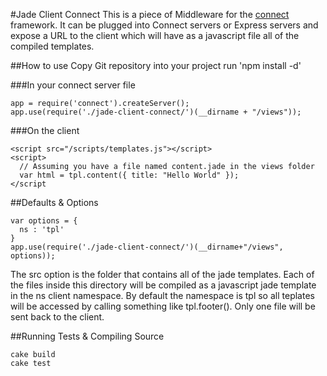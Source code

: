 #Jade Client Connect
This is a piece of Middleware for the
[connect](http://senchalabs.github.com/connect/) framework. It can be
plugged into Connect servers or Express servers and expose a URL to the
client which will have as a javascript file all of the compiled
templates.

##How to use
Copy Git repository into your project
run 'npm install -d'

###In your connect server file
```
app = require('connect').createServer();
app.use(require('./jade-client-connect/')(__dirname + "/views"));
```

###On the client
```
<script src="/scripts/templates.js"></script>
<script>
  // Assuming you have a file named content.jade in the views folder
  var html = tpl.content({ title: "Hello World" });
</script
```
##Defaults & Options
```
var options = {
  ns : 'tpl'
}
app.use(require('./jade-client-connect/')(__dirname+"/views", options));
```

The src option is the folder that contains all of the jade templates. Each of
the files inside this directory will be compiled as a javascript jade
template in the ns client namespace. By default the namespace is tpl so
all teplates will be accessed by calling something like tpl.footer().
Only one file will be sent back to the client.

##Running Tests & Compiling Source
```
cake build
cake test
```
